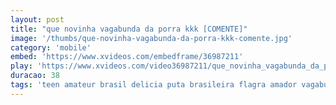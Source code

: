 ```yaml
---
layout: post
title: "que novinha vagabunda da porra kkk [COMENTE]"
image: '/thumbs/que-novinha-vagabunda-da-porra-kkk-comente.jpg'
category: 'mobile'
embed: 'https://www.xvideos.com/embedframe/36987211'
play: 'https://www.xvideos.com/video36987211/que_novinha_vagabunda_da_porra_kkk_comente_'
duracao: 38
tags: 'teen amateur brasil delicia puta brasileira flagra amador vagabunda caseiro gritando menina novinha flagrante gemendo'
---
```

